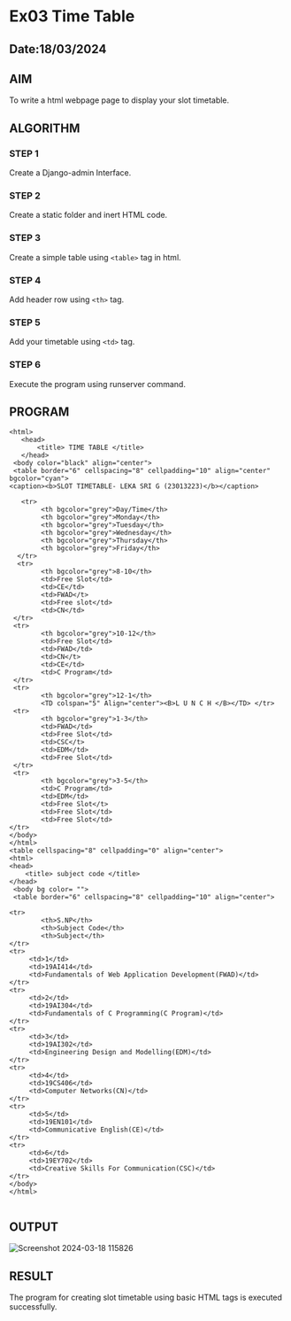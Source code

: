 # Ex03 Time Table
## Date:18/03/2024

## AIM
To write a html webpage page to display your slot timetable.

## ALGORITHM
### STEP 1
Create a Django-admin Interface.

### STEP 2
Create a static folder and inert HTML code.

### STEP 3
Create a simple table using ```<table>``` tag in html.

### STEP 4
Add header row using ```<th>``` tag.

### STEP 5
Add your timetable using ```<td>``` tag.

### STEP 6
Execute the program using runserver command.

## PROGRAM
```
<html>
   <head>
       <title> TIME TABLE </title>
   </head>
 <body color="black" align="center">
 <table border="6" cellspacing="8" cellpadding="10" align="center" bgcolor="cyan">
<caption><b>SLOT TIMETABLE- LEKA SRI G (23013223)</b></caption>

   <tr>
        <th bgcolor="grey">Day/Time</th>
        <th bgcolor="grey">Monday</th>
        <th bgcolor="grey">Tuesday</th>
        <th bgcolor="grey">Wednesday</th>
        <th bgcolor="grey">Thursday</th>
        <th bgcolor="grey">Friday</th>
  </tr>
  <tr>
        <th bgcolor="grey">8-10</th>
        <td>Free Slot</td>
        <td>CE</td>
        <td>FWAD</t>
        <td>Free slot</td>
        <td>CN</td>
 </tr>
 <tr>
        <th bgcolor="grey">10-12</th>
        <td>Free Slot</td>
        <td>FWAD</td>
        <td>CN</t>
        <td>CE</td>
        <td>C Program</td>
 </tr>
 <tr> 
        <th bgcolor="grey">12-1</th>
        <TD colspan="5" Align="center"><B>L U N C H </B></TD> </tr>
 <tr>
        <th bgcolor="grey">1-3</th>
        <td>FWAD</td>
        <td>Free Slot</td>
        <td>CSC</t>
        <td>EDM</td>
        <td>Free Slot</td>
 </tr>
 <tr>
        <th bgcolor="grey">3-5</th>
        <td>C Program</td>
        <td>EDM</td>
        <td>Free Slot</t>
        <td>Free Slot</td>
        <td>Free Slot</td>
</tr>
</body>
</html>
<table cellspacing="8" cellpadding="0" align="center">
<html>
<head>
    <title> subject code </title>
</head>
 <body bg color= "">
 <table border="6" cellspacing="8" cellpadding="10" align="center">

<tr> 
        <th>S.NP</th>
        <th>Subject Code</th>
        <th>Subject</th>
</tr>        
<tr>
     <td>1</td>
     <td>19AI414</td>
     <td>Fundamentals of Web Application Development(FWAD)</td>
</tr>    
<tr>
     <td>2</td>
     <td>19AI304</td>
     <td>Fundamentals of C Programming(C Program)</td>
</tr> 
<tr>
     <td>3</td>
     <td>19AI302</td>
     <td>Engineering Design and Modelling(EDM)</td>
</tr>     
<tr>
     <td>4</td>
     <td>19CS406</td>
     <td>Computer Networks(CN)</td>
</tr>   
<tr>
     <td>5</td>
     <td>19EN101</td>
     <td>Communicative English(CE)</td>
</tr>  
<tr>
     <td>6</td>
     <td>19EY702</td>
     <td>Creative Skills For Communication(CSC)</td>
</tr>    
</body>
</html>
            
```


## OUTPUT
![Screenshot 2024-03-18 115826](https://github.com/lekasri12/slot/assets/149037427/5a07704d-dab9-4eec-bf9d-1f4d40fb4e4d)




## RESULT
The program for creating slot timetable using basic HTML tags is executed successfully.
